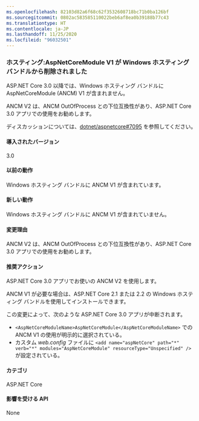 ```yaml
---
ms.openlocfilehash: 82103d82a6f68c62f3532608718bc71b0ba126bf
ms.sourcegitcommit: 0802ac583585110022beb6af8ea0b39188b77c43
ms.translationtype: HT
ms.contentlocale: ja-JP
ms.lasthandoff: 11/25/2020
ms.locfileid: "96032501"
---
```

### <a name="hosting-aspnetcoremodule-v1-removed-from-windows-hosting-bundle"></a>ホスティング:AspNetCoreModule V1 が Windows ホスティング バンドルから削除されました

ASP.NET Core 3.0 以降では、Windows ホスティング バンドルに AspNetCoreModule (ANCM) V1 が含まれません。

ANCM V2 は、ANCM OutOfProcess との下位互換性があり、ASP.NET Core 3.0 アプリでの使用をお勧めします。

ディスカッションについては、[dotnet/aspnetcore#7095](https://github.com/dotnet/aspnetcore/issues/7095) を参照してください。

#### <a name="version-introduced"></a>導入されたバージョン

3.0

#### <a name="old-behavior"></a>以前の動作

Windows ホスティング バンドルに ANCM V1 が含まれています。

#### <a name="new-behavior"></a>新しい動作

Windows ホスティング バンドルに ANCM V1 が含まれていません。

#### <a name="reason-for-change"></a>変更理由

ANCM V2 は、ANCM OutOfProcess との下位互換性があり、ASP.NET Core 3.0 アプリでの使用をお勧めします。

#### <a name="recommended-action"></a>推奨アクション

ASP.NET Core 3.0 アプリでお使いの ANCM V2 を使用します。

ANCM V1 が必要な場合は、ASP.NET Core 2.1 または 2.2 の Windows ホスティング バンドルを使用してインストールできます。

この変更によって、次のような ASP.NET Core 3.0 アプリが中断されます。

- `<AspNetCoreModuleName>AspNetCoreModule</AspNetCoreModuleName>` での ANCM V1 の使用が明示的に選択されている。
- カスタム *web.config* ファイルに `<add name="aspNetCore" path="*" verb="*" modules="AspNetCoreModule" resourceType="Unspecified" />` が設定されている。

#### <a name="category"></a>カテゴリ

ASP.NET Core

#### <a name="affected-apis"></a>影響を受ける API

None

<!-- 

#### Affected APIs

Not detectable via API analysis

-->
